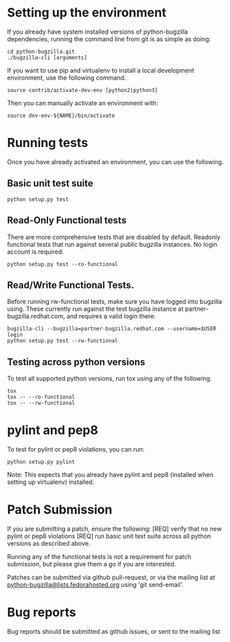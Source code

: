 # Setting up the environment

If you already have system installed versions of python-bugzilla
dependencies, running the command line from git is as simple as doing:

    cd python-bugzilla.git
    ./bugzilla-cli [arguments]

If you want to use pip and virtualenv to install a local development
environment, use the following command.

    source contrib/activate-dev-env [python2|python3]

Then you can manually activate an environment with:

    source dev-env-${NAME}/bin/activate


# Running tests

Once you have already activated an environment, you can use the following.

## Basic unit test suite

    python setup.py test

## Read-Only Functional tests
There are more comprehensive tests that are disabled by default. Readonly
functional tests that run against several public bugzilla instances. No
login account is required:

    python setup.py test --ro-functional

## Read/Write Functional Tests.

Before running rw-functional tests, make sure you have logged into bugzilla
using. These currently run against the test bugzilla instance at
partner-bugzilla.redhat.com, and requires a valid login there:

    bugzilla-cli --bugzilla=partner-bugzilla.redhat.com --username=$USER login
    python setup.py test --rw-functional

## Testing across python versions
To test all supported python versions, run tox using any of the following.

    tox
    tox -- --ro-functional
    tox -- --rw-functional


# pylint and pep8

To test for pylint or pep8 violations, you can run:

    python setup.py pylint

Note: This expects that you already have pylint and pep8 (installed when setting
up virtualenv) installed.


# Patch Submission

If you are submitting a patch, ensure the following:
    [REQ] verify that no new pylint or pep8 violations
    [REQ] run basic unit test suite across all python versions as described
        above.

Running any of the functional tests is not a requirement for patch submission,
but please give them a go if you are interested.

Patches can be submitted via github pull-request, or via the mailing list
at python-bugzilla@lists.fedorahosted.org using 'git send-email'.


# Bug reports

Bug reports should be submitted as github issues, or sent to the mailing list
